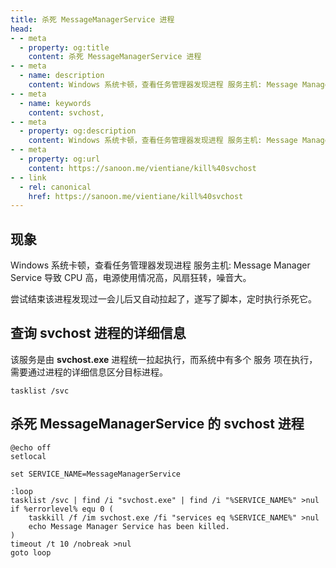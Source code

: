 ```yaml
---
title: 杀死 MessageManagerService 进程
head:
- - meta
  - property: og:title
    content: 杀死 MessageManagerService 进程
- - meta
  - name: description
    content: Windows 系统卡顿，查看任务管理器发现进程 服务主机: Message Manager Service 导致 CPU 高，电源使用情况高，风扇狂转，噪音大，尝试结束该进程发现过一会儿后又自动拉起了，遂写了脚本，定时执行杀死它。
- - meta
  - name: keywords
    content: svchost,
- - meta
  - property: og:description
    content: Windows 系统卡顿，查看任务管理器发现进程 服务主机: Message Manager Service 导致 CPU 高，电源使用情况高，风扇狂转，噪音大，尝试结束该进程发现过一会儿后又自动拉起了，遂写了脚本，定时执行杀死它。
- - meta
  - property: og:url
    content: https://sanoon.me/vientiane/kill%40svchost
- - link
  - rel: canonical
    href: https://sanoon.me/vientiane/kill%40svchost
---
```


## 现象
Windows 系统卡顿，查看任务管理器发现进程 服务主机: Message Manager Service 导致 CPU 高，电源使用情况高，风扇狂转，噪音大。

尝试结束该进程发现过一会儿后又自动拉起了，遂写了脚本，定时执行杀死它。

## 查询 svchost 进程的详细信息

该服务是由 **svchost.exe** 进程统一拉起执行，而系统中有多个 服务 项在执行，需要通过进程的详细信息区分目标进程。

```shell
tasklist /svc
```

## 杀死 MessageManagerService 的 svchost 进程

```shell
@echo off
setlocal

set SERVICE_NAME=MessageManagerService

:loop
tasklist /svc | find /i "svchost.exe" | find /i "%SERVICE_NAME%" >nul
if %errorlevel% equ 0 (
    taskkill /f /im svchost.exe /fi "services eq %SERVICE_NAME%" >nul
    echo Message Manager Service has been killed.
)
timeout /t 10 /nobreak >nul
goto loop
```
    

